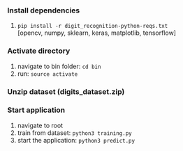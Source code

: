 ### Install dependencies
1. `pip install -r digit_recognition-python-reqs.txt`  
[opencv, numpy, sklearn, keras, matplotlib, tensorflow]

### Activate directory
1. navigate to bin folder: `cd bin`
1. run: `source activate`

### Unzip dataset (digits_dataset.zip)

### Start application
1. navigate to root
1. train from dataset: `python3 training.py`
1. start the application: `python3 predict.py`
